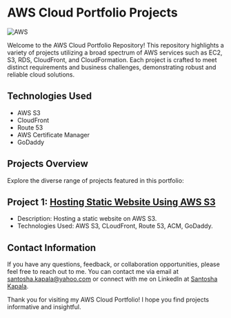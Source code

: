 # AWS Cloud Portfolio Projects

![AWS](https://img.shields.io/badge/AWS-%23FF9900.svg?style=for-the-badge&logo=amazon-aws&logoColor=white)

Welcome to the AWS Cloud Portfolio Repository! This repository highlights a variety of projects utilizing a broad
spectrum of AWS services such as EC2, S3, RDS, CloudFront, and CloudFormation. Each project is crafted to meet distinct
requirements and business challenges, demonstrating robust and reliable cloud solutions.

## Technologies Used

* AWS S3
* CloudFront
* Route 53
* AWS Certificate Manager
* GoDaddy

## Projects Overview

Explore the diverse range of projects featured in this portfolio:

## Project 1: [Hosting Static Website Using AWS S3](Hosting-Static-Website-Using-S3-AWS)

* Description: Hosting a static website on AWS S3.
* Technologies Used: AWS S3, CLoudFront, Route 53, ACM, GoDaddy.

## Contact Information

If you have any questions, feedback, or collaboration opportunities, please feel free to reach out to me. You can
contact me via email at [santosha.kapala@yahoo.com](mailto:santosha.kapala@yahoo.com) or connect with me on LinkedIn
at [Santosha Kapala](https://www.linkedin.com/in/santosha-kapala-703a9b25/).

Thank you for visiting my AWS Cloud Portfolio! I hope you find projects informative and insightful.